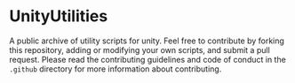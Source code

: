 # UnityUtilities
A public archive of utility scripts for unity. Feel free to contribute by forking this repository, adding or modifying your own scripts, and submit a pull request. Please read the contributing guidelines and code of conduct in the `.github` directory for more information about contributing.
